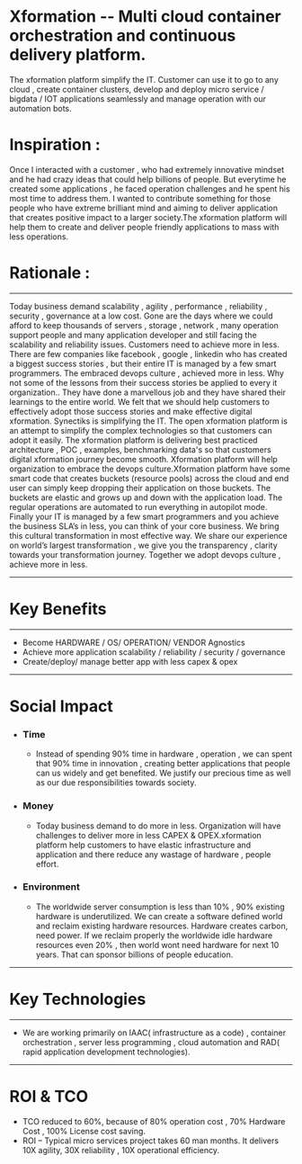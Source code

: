 # **Xformation -- Multi cloud container orchestration and continuous delivery platform.**

The xformation platform simplify the IT. Customer can use it to go to any cloud , create container clusters, develop and deploy micro service / bigdata / IOT applications seamlessly and manage operation with our automation bots.

# Inspiration :

Once I interacted with a customer , who had extremely innovative mindset and he had crazy ideas that could help billions of people. But everytime he created some applications , he faced operation challenges and he spent his most time to address them. I wanted to contribute something for those people who have extreme brilliant mind and aiming to deliver application that creates positive impact to a larger society.The xformation platform will help them to create and deliver  people friendly applications to mass with less operations.

# Rationale :

---

Today business demand scalability , agility , performance , reliability , security , governance at a low cost. Gone are the days where we could afford to keep thousands of servers , storage , network , many operation support people and many application developer and still facing the scalability and reliability issues. Customers need to achieve more in less. There are few companies like facebook , google , linkedin who has created a biggest success stories , but their entire IT is managed by a few smart programmers. The embraced devops culture , achieved more in less. Why not some of the lessons from their success stories be applied to every it organization.. They have done a marvellous job and they have shared their learnings to the entire world. We felt that we should help customers to effectively adopt those success stories and make effective digital xformation. Synectiks is simplifying the IT. The open xformation  platform is an attempt to simplify the complex technologies so that customers can adopt it easily. The xformation platform is delivering best practiced architecture , POC , examples, benchmarking data's so that customers digital xformation journey become smooth. Xformation platform will help organization to embrace the devops culture.Xformation platform  have some smart code that creates buckets \(resource pools\) across the cloud and end user can  simply keep dropping their application on those buckets. The buckets are elastic and grows up and down with the application load. The regular operations are automated to run everything in autopilot mode. Finally your IT is managed by a few smart programmers and you achieve the business SLA’s in less, you can think of your core business. We bring this cultural transformation in most effective way. We share our experience on world’s largest transformation , we give you the transparency , clarity towards your transformation journey. Together we adopt devops culture , achieve more in less.

---

# Key Benefits

---

* Become HARDWARE / OS/ OPERATION/ VENDOR Agnostics
* Achieve  more application scalability / reliability / security / governance
* Create/deploy/ manage better app with less capex & opex

---

# Social Impact

* ### Time

  * Instead of spending 90% time in hardware , operation , we can spent that 90% time in innovation , creating better applications that  people can us widely and get benefited. We justify our precious time as well as our due responsibilities towards society.
* ### Money

  * Today business demand to do more in less. Organization will have challenges to deliver more in less CAPEX & OPEX.xformation platform help customers to have elastic infrastructure and application and there reduce any wastage of hardware , people effort. 
* ### Environment

  * The worldwide server consumption is less than 10% , 90% existing hardware is underutilized. We can  create a software defined world and reclaim existing hardware resources. Hardware  creates carbon, need power. If we reclaim properly the worldwide idle hardware resources even 20% , then world wont need hardware for next 10 years. That can sponsor billions of people education.

---

# Key Technologies

---

* We are working primarily on IAAC\( infrastructure as a code\) , container orchestration , server less programming , cloud automation and RAD\( rapid application development technologies\).

---

# ROI & TCO

* TCO reduced to 60%, because of 80% operation cost , 70% Hardware Cost , 100% License cost saving.
* ROI – Typical micro services project takes 60 man months. It delivers 10X agility, 30X reliability , 10X operational efficiency.



